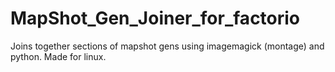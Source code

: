 # MapShot_Gen_Joiner_for_factorio
 Joins together sections of mapshot gens using imagemagick (montage) and python. Made for linux.

